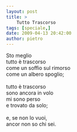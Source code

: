 ```yaml
---
layout: post
title: >
    Tutto Trascorso
tags: [speciale,]
date: 2009-04-13 20:42:00
author: pietro
---
```

Sto meglio<br/>tutto è trascorso<br/>come un soffio sul rimorso<br/>come un albero spoglio;<br/><br/>tutto è trascorso<br/>sono ancora in volo<br/>mi sono perso<br/>e trovato da solo;<br/><br/>e, se non lo vuoi,<br/>ancor non so chi sei.
